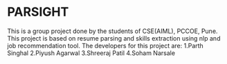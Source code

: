 # PARSIGHT
This is a group project done by the students of CSE(AIML), PCCOE, Pune. This project is based on resume parsing and skills extraction using nlp and job recommendation tool. The developers for this project are: 1.Parth Singhal  2.Piyush Agarwal  3.Shreeraj Patil  4.Soham Narsale
